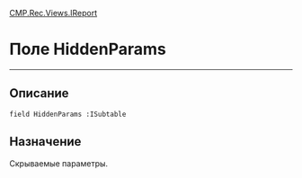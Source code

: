 ﻿---
Link: CMP.Rec.Views.IReport.@HiddenParams
---

<!---  Навигация
[Имя проекта](#) :
-->
[CMP.Rec.Views.IReport](Default)

# Поле HiddenParams
---

## Описание

    field HiddenParams :ISubtable

<!--
## Аргументы{#Args}

### Аргумент1

Описание аргумента 1
-->

## Назначение

Скрываемые параметры.

<!--
## Пример

    HiddenParams...
-->

